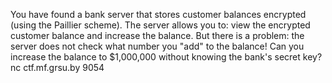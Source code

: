You have found a bank server that stores customer balances encrypted (using the Paillier scheme). The server allows you to: view the encrypted customer balance and increase the balance. But there is a problem: the server does not check what number you "add" to the balance!
Can you increase the balance to $1,000,000 without knowing the bank's secret key?
nc ctf.mf.grsu.by 9054

